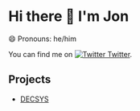 # Hi there 👋 I'm Jon

😄 Pronouns: he/him

You can find me on [![Twitter][twitter_icon] Twitter][twitter_link].

<!--
**beforan/beforan** is a ✨ _special_ ✨ repository because its `README.md` (this file) appears on your GitHub profile.

Here are some ideas to get you started:

- 🔭 I’m currently working on ...
- 🌱 I’m currently learning ...
- 👯 I’m looking to collaborate on ...
- 🤔 I’m looking for help with ...
- 💬 Ask me about ...
- 📫 How to reach me: ...
- 😄 Pronouns: ...
- ⚡ Fun fact: ...
-->

## Projects

- [DECSYS](https://github.com/decsys/decsys)

[twitter_icon]: http://i.imgur.com/wWzX9uB.png
[twitter_link]: https://twitter.com/beforan
